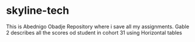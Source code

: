 # skyline-tech
This is Abednigo Obadje Repository where i save all my assignments.
Gable 2 describes all the scores od student in cohort 31 using Horizontal tables
